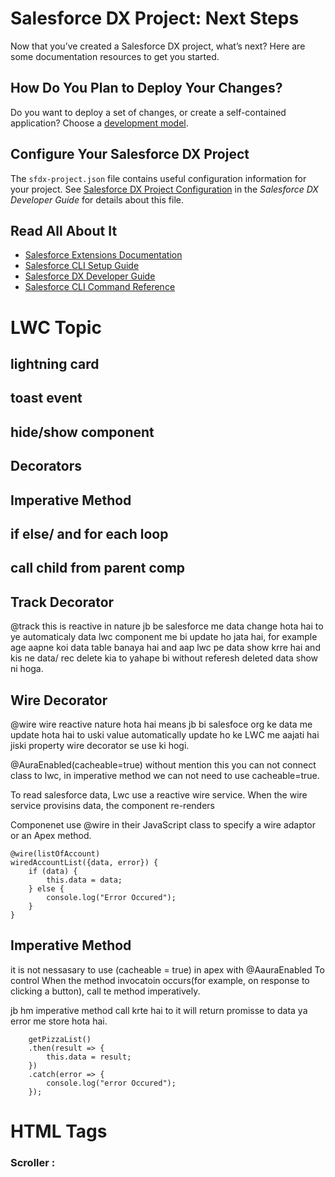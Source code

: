 # Salesforce DX Project: Next Steps

Now that you’ve created a Salesforce DX project, what’s next? Here are some documentation resources to get you started.

## How Do You Plan to Deploy Your Changes?

Do you want to deploy a set of changes, or create a self-contained application? Choose a [development model](https://developer.salesforce.com/tools/vscode/en/user-guide/development-models).

## Configure Your Salesforce DX Project

The `sfdx-project.json` file contains useful configuration information for your project. See [Salesforce DX Project Configuration](https://developer.salesforce.com/docs/atlas.en-us.sfdx_dev.meta/sfdx_dev/sfdx_dev_ws_config.htm) in the _Salesforce DX Developer Guide_ for details about this file.

## Read All About It

- [Salesforce Extensions Documentation](https://developer.salesforce.com/tools/vscode/)
- [Salesforce CLI Setup Guide](https://developer.salesforce.com/docs/atlas.en-us.sfdx_setup.meta/sfdx_setup/sfdx_setup_intro.htm)
- [Salesforce DX Developer Guide](https://developer.salesforce.com/docs/atlas.en-us.sfdx_dev.meta/sfdx_dev/sfdx_dev_intro.htm)
- [Salesforce CLI Command Reference](https://developer.salesforce.com/docs/atlas.en-us.sfdx_cli_reference.meta/sfdx_cli_reference/cli_reference.htm)


# LWC Topic 

## lightning card
## toast event
## hide/show component
## Decorators
## Imperative Method
## if else/ and for each loop
## call child from parent comp


## Track Decorator

@track
this is reactive in nature jb be salesforce me data change hota hai to ye automaticaly data lwc component me bi update ho jata hai, for example age aapne koi data table banaya hai and aap lwc pe data show krre hai and kis ne data/ rec delete kia to yahape bi without referesh deleted data show ni hoga.


## Wire Decorator
 
@wire
wire reactive nature hota hai means jb bi salesfoce org ke data me update hota hai to uski value automatically update ho ke LWC me aajati hai jiski property wire decorator se use ki hogi.

@AuraEnabled(cacheable=true) without mention this you can not connect class to lwc, in imperative method we can not need to use cacheable=true.


To read salesforce data, Lwc use a reactive wire service. When the wire service provisins data, the component re-renders

Componenet use @wire in their JavaScript class to specify a wire adaptor or an Apex method.

    @wire(listOfAccount)
    wiredAccountList({data, error}) {
        if (data) {
            this.data = data;   
        } else {
            console.log("Error Occured");
        }
    }


## Imperative Method
it is not nessasary to use (cacheable = true) in apex with @AauraEnabled
To control When the method invocatoin occurs(for example, on response to clicking a button), call te method imperatively.

jb hm imperative method call krte hai to it will return promisse to data ya error me store hota hai.

        getPizzaList()
        .then(result => {
            this.data = result;
        })
        .catch(error => {
            console.log("error Occured");
        });
# HTML Tags
### Scroller    : <div class="slds-scrollable" style="height:128px;padding:1rem;">
